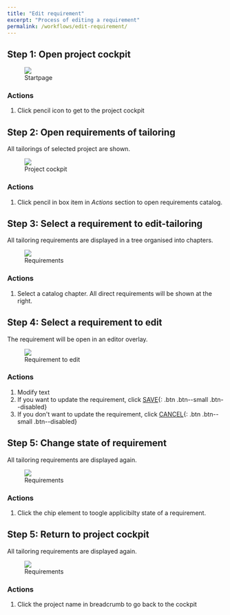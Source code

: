 ```yaml
---
title: "Edit requirement"
excerpt: "Process of editing a requirement"
permalink: /workflows/edit-requirement/
---
```


## Step 1: Open project cockpit
<figure>
    <a href="{{ '/assets/images/edit-tailoring/home.png' | relative_url }}"><img src="{{ '/assets/images/edit-tailoring/home.png' | relative_url }}"></a>
    <figcaption>Startpage</figcaption>
</figure>

### Actions
1. Click pencil icon to get to the project cockpit


## Step 2: Open requirements of tailoring
All tailorings of selected project are shown.

<figure>
    <a href="{{ '/assets/images/edit-tailoring/project_cockpit.png' | relative_url }}"><img src="{{ '/assets/images/edit-tailoring/project_cockpit.png' | relative_url }}"></a>
    <figcaption>Project cockpit</figcaption>
</figure>

### Actions
1. Click pencil in box item in _Actions_ section to open requirements catalog.


## Step 3: Select a requirement to edit-tailoring
All tailoring requirements are displayed in a tree organised into  chapters.

<figure>
    <a href="{{ '/assets/images/edit-tailoring/requirements.png' | relative_url }}"><img src="{{ '/assets/images/edit-tailoring/requirements.png' | relative_url }}"></a>
    <figcaption>Requirements</figcaption>
</figure>

### Actions
1. Select a catalog chapter. All direct requirements will be shown at the right.

## Step 4: Select a requirement to edit
The requirement will be open in an editor overlay.

<figure>
    <a href="{{ '/assets/images/edit-tailoring/requirement.png' | relative_url }}"><img src="{{ '/assets/images/edit-tailoring/requirement.png' | relative_url }}"></a>
    <figcaption>Requirement to edit</figcaption>
</figure>

### Actions
1. Modify text
2. If you want to update the requirement, click [SAVE](#){: .btn .btn--small .btn--disabled} 
3. If you don't want to update the requirement, click [CANCEL](#){: .btn .btn--small .btn--disabled} 

## Step 5: Change state of requirement
All tailoring requirements are displayed again.

<figure>
    <a href="{{ '/assets/images/edit-tailoring/requirements.png' | relative_url }}"><img src="{{ '/assets/images/edit-tailoring/requirements.png' | relative_url }}"></a>
    <figcaption>Requirements</figcaption>
</figure>


### Actions
1. Click the chip element to toogle applicibilty state of a requirement.


## Step 5: Return to project cockpit
All tailoring requirements are displayed again.

<figure>
    <a href="{{ '/assets/images/edit-tailoring/requirements.png' | relative_url }}"><img src="{{ '/assets/images/edit-tailoring/requirements.png' | relative_url }}"></a>
    <figcaption>Requirements</figcaption>
</figure>


### Actions
1. Click the project name in breadcrumb to go back to the cockpit
